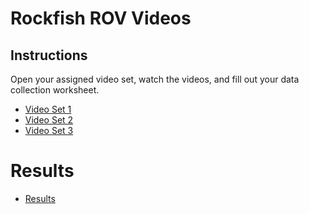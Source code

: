 # Rockfish ROV Videos

## Instructions

Open your assigned video set, watch the videos, and fill out your data collection worksheet.

* [Video Set 1](./Set1.md)
* [Video Set 2](./Set2.md)
* [Video Set 3](./Set2.md)


# Results

* [Results](./results.md)
